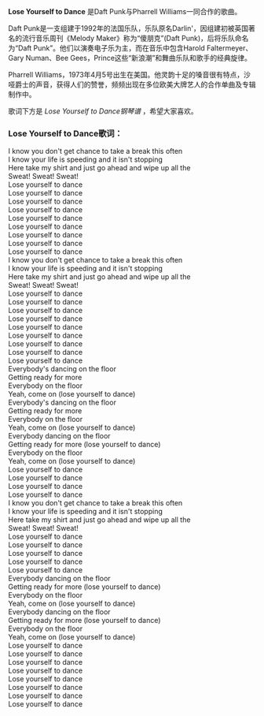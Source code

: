 

**Lose Yourself to Dance** 是Daft Punk与Pharrell Williams一同合作的歌曲。

  
Daft Punk是一支组建于1992年的法国乐队，乐队原名Darlin'，因组建初被英国著名的流行音乐周刊《Melody
Maker》称为“傻朋克”(Daft Punk)，后将乐队命名为“Daft Punk”。他们以演奏电子乐为主，而在音乐中包含Harold
Faltermeyer、Gary Numan、Bee Gees，Prince这些“新浪潮”和舞曲乐队和歌手的经典旋律。

  
Pharrell
Williams，1973年4月5号出生在美国。他灵韵十足的嗓音很有特点，沙哑爵士的声音，获得人们的赞誉，频频出现在多位欧美大牌艺人的合作单曲及专辑制作中。

  
歌词下方是 _Lose Yourself to Dance钢琴谱_ ，希望大家喜欢。

### Lose Yourself to Dance歌词：

I know you don't get chance to take a break this often  
I know your life is speeding and it isn't stopping  
Here take my shirt and just go ahead and wipe up all the  
Sweat! Sweat! Sweat!  
Lose yourself to dance  
Lose yourself to dance  
Lose yourself to dance  
Lose yourself to dance  
Lose yourself to dance  
Lose yourself to dance  
Lose yourself to dance  
Lose yourself to dance  
Lose yourself to dance  
I know you don't get chance to take a break this often  
I know your life is speeding and it isn't stopping  
Here take my shirt and just go ahead and wipe up all the  
Sweat! Sweat! Sweat!  
Lose yourself to dance  
Lose yourself to dance  
Lose yourself to dance  
Lose yourself to dance  
Lose yourself to dance  
Lose yourself to dance  
Lose yourself to dance  
Lose yourself to dance  
Lose yourself to dance  
Everybody's dancing on the floor  
Getting ready for more  
Everybody on the floor  
Yeah, come on (lose yourself to dance)  
Everybody's dancing on the floor  
Getting ready for more  
Everybody on the floor  
Yeah, come on (lose yourself to dance)  
Everybody dancing on the floor  
Getting ready for more (lose yourself to dance)  
Everybody on the floor  
Yeah, come on (lose yourself to dance)  
Lose yourself to dance  
Lose yourself to dance  
Lose yourself to dance  
Lose yourself to dance  
I know you don't get chance to take a break this often  
I know your life is speeding and it isn't stopping  
Here take my shirt and just go ahead and wipe up all the  
Sweat! Sweat! Sweat!  
Lose yourself to dance  
Lose yourself to dance  
Lose yourself to dance  
Lose yourself to dance  
Lose yourself to dance  
Everybody dancing on the floor  
Getting ready for more (lose yourself to dance)  
Everybody on the floor  
Yeah, come on (lose yourself to dance)  
Everybody dancing on the floor  
Getting ready for more (lose yourself to dance)  
Everybody on the floor  
Yeah, come on (lose yourself to dance)  
Lose yourself to dance  
Lose yourself to dance  
Lose yourself to dance  
Lose yourself to dance  
Lose yourself to dance  
Lose yourself to dance  
Lose yourself to dance  
Lose yourself to dance

